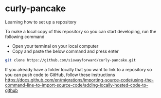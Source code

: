 # curly-pancake
Learning how to set up a repository

To make a local copy of this repository so you can start developing, run the following command
- Open your terminal on your local computer
- Copy and paste the below command and press enter
```sh
git clone https://github.com/siawayforward/curly-pancake.git
```

If you already have a folder locally that you want to link to a repository so you can push code to GitHub, follow these instructions https://docs.github.com/en/migrations/importing-source-code/using-the-command-line-to-import-source-code/adding-locally-hosted-code-to-github
